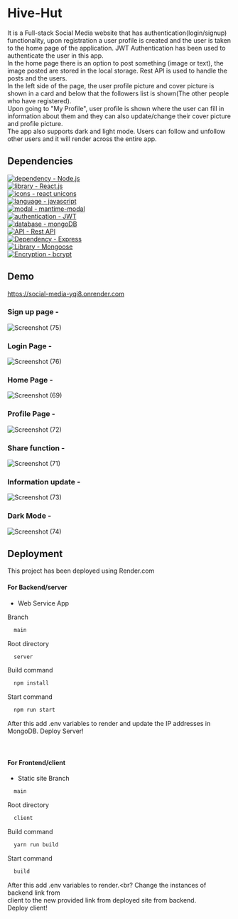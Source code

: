 # Hive-Hut

It is a Full-stack Social Media website that has authentication(login/signup) functionality, 
upon registration a user profile is created and the user is taken to the home page of the application.
JWT Authentication has been used to authenticate the user in this app.<br>
In the home page there is an option to post something (image or text), the image posted are stored in 
the local storage. Rest API is used to handle the posts and the users. 
<br>In the left side of the page, the user profile picture and cover picture is shown 
in a card and below that the followers list is shown(The other people who have registered).<br>
Upon going to "My Profile", user profile is shown where the user can fill in information about them
and they can also update/change their cover picture and profile picture.<br>
The app also supports dark and light mode.
Users can follow and unfollow other users and it will render across the entire app.


## Dependencies

[![dependency - Node.js](https://img.shields.io/static/v1?label=dependency&message=Node.js&color=%23F7E152)](https://nodejs.org/en/) <br>[![library - React.js](https://img.shields.io/static/v1?label=library&message=React.js&color=%2352F7BA)](https://reactjs.org/)<br>[![icons - react unicons](https://img.shields.io/static/v1?label=icons&message=react+unicons&color=%2352C2F7)](https://iconscout.com/icons?gclid=CjwKCAiAwc-dBhA7EiwAxPRylPC3t-9e5BD0qGYYpi6p8e1Ub8JHd18hqx4h0iwB_KswYTnXbAj2iRoCLboQAvD_BwE)<br>[![language - javascript](https://img.shields.io/static/v1?label=language&message=javascript&color=%23EEF752)](https://www.javascript.com/)<br>[![modal - mantime-modal](https://img.shields.io/static/v1?label=modal&message=mantime-modal&color=%23F76F52)](https://mantine.dev/core/modal/)<br>[![authentication - JWT](https://img.shields.io/static/v1?label=authentication&message=JWT&color=%23F7525B)](https://jwt.io/introduction)<br>[![database - mongoDB](https://img.shields.io/static/v1?label=database&message=mongoDB&color=%23F7525B)](https://www.mongodb.com/home)<br>[![API - Rest API](https://img.shields.io/static/v1?label=API&message=Rest+API&color=%237DCEA0)](https://restfulapi.net/)<br>[![Dependency - Express](https://img.shields.io/static/v1?label=Dependency&message=Express&color=%23F39C12)](https://expressjs.com/)<br>[![Library - Mongoose](https://img.shields.io/static/v1?label=Library&message=Mongoose&color=%233498DB+)](https://mongoosejs.com/)<br>[![Encryption - bcrypt](https://img.shields.io/static/v1?label=Encryption&message=bcrypt&color=%235DADE2)](https://www.npmjs.com/package/bcrypt)


## Demo

https://social-media-yqi8.onrender.com


### Sign up page - 

![Screenshot (75)](https://user-images.githubusercontent.com/64829176/210399419-9e7dd58d-955e-4121-aed5-14b062c7b045.png)


### Login Page - 

![Screenshot (76)](https://user-images.githubusercontent.com/64829176/210399512-3dc46f3d-a20f-4d74-b38f-6346f0aab141.png)


### Home Page - 

![Screenshot (69)](https://user-images.githubusercontent.com/64829176/210399756-8dc3d642-e40a-4abf-ae12-3a9dbf4ad68a.png)


### Profile Page - 

![Screenshot (72)](https://user-images.githubusercontent.com/64829176/210399895-6a915ace-0917-4407-9a97-146efa961c60.png)


### Share function - 

![Screenshot (71)](https://user-images.githubusercontent.com/64829176/210400002-e223f47a-733c-4906-80b6-bcf32fad3532.png)


### Information update -

![Screenshot (73)](https://user-images.githubusercontent.com/64829176/210400338-0b66ac47-2091-42bd-9502-3e80c8f7d087.png)


### Dark Mode - 

![Screenshot (74)](https://user-images.githubusercontent.com/64829176/210400615-c2396116-cdc7-4c61-9125-a325fc24dab8.png)




## Deployment

This project has been deployed using Render.com
#### For Backend/server
* Web Service App
   
Branch
```bash
  main
```
Root directory

```bash
  server
```
Build command
```bash
  npm install
```
Start command
```bash
  npm run start
```
After this add .env variables to render and update the IP
addresses in MongoDB.
Deploy Server!<br><br><br>




#### For Frontend/client
* Static site
Branch
```bash
  main
```
Root directory

```bash
  client
```
Build command
```bash
  yarn run build
```
Start command
```bash
  build
```

After this add .env variables to render.<br?
Change the instances of backend link from <br>client to the new provided link from deployed site from backend.<br>
Deploy client!










